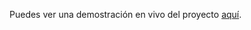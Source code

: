 
Puedes ver una demostración en vivo del proyecto [aquí](https://edu5975.github.io/flores-amarillas/).
